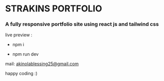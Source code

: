 # STRAKINS PORTFOLIO
### A fully responsive portfolio site using react js and tailwind css

live preview : 

 - npm i
 
 - npm run dev

mail: akinolablessing25@gmail.com

happy coding :)
